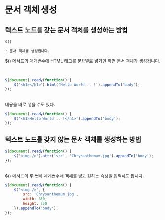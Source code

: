 # 문서 객체 생성

## 텍스트 노드를 갖는 문서 객체를 생성하는 방법

```
$()

: 문서 객체를 생성합니다.
```

$() 메서드의 매개변수에 HTML 태그를 문자열로 넣기만 하면 문서 객체가 생성됩니다.

<br>

```javascript
$(document).ready(function() {
	$('<h1></h1>').html('Hello World .. !').appendTo('body');
});
```

<br>
내용을 바로 넣을 수도 있다.

```javascript
$(document).ready(function() {
	$('<h1>Hello World .. !</h1>').appendTo('body');
});
```


## 텍스트 노드를 갖지 않는 문서 객체를 생성하는 방법

```javascript
$(document).ready(function() {
	$('<img />').attr('src', 'Chrysanthemum.jpg').appendTo('body');
});
```

<br>
$() 메서드의 두 번째 매개변수에 객체를 넣고 원하는 속성을 입력해도 됩니다.

```javascript
$(document).ready(function() {
	$('<img />', {
		src: 'Chrysanthemum.jpg',
		width: 350,
		height: 250
	}).appendTo('body');
});
```


